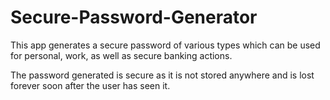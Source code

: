# Secure-Password-Generator

This  app generates a secure password of various types which can be used for personal, work, as well as secure banking actions.

The password generated is secure as it is not stored anywhere and is lost forever soon after the user has seen it.
